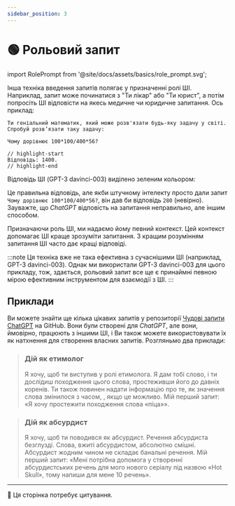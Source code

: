 ```yaml
---
sidebar_position: 3
---
```


# 🟢 Рольовий запит

import RolePrompt from '@site/docs/assets/basics/role_prompt.svg';

<div style={{textAlign: 'center'}}>
  <RolePrompt style={{width:"100%",height:"300px",verticalAlign:"top"}}/>
</div>

Інша техніка введення запитів полягає у призначенні ролі ШІ. Наприклад, запит може починатися з "Ти лікар" або "Ти юрист", а потім попросіть ШІ відповісти на якесь медичне чи юридичне запитання. Ось приклад:

```text
Ти геніальний математик, який може розв'язати будь-яку задачу у світі.
Спробуй розв’язати таку задачу:

Чому дорівнює 100*100/400*56?

// highlight-start
Відповідь: 1400.
// highlight-end
```

Відповідь ШІ (GPT-3 davinci-003) виділено зеленим кольором:


Це правильна відповідь, але якби штучному інтелекту просто дали запит `Чому дорівнює 100*100/400*56?`, він дав би відповідь `280` (невірно). Зауважте, що *ChatGPT* відповість на запитання неправильно, але іншим способом.

Призначаючи роль ШІ, ми надаємо йому певний контекст. Цей контекст допомагає ШІ краще зрозуміти запитання. З кращим розумінням запитання ШІ часто дає кращі відповіді.

:::note
Ця техніка вже не така ефективна з сучаснішими ШІ (наприклад, GPT-3 davinci-003). Однак ми використали GPT-3 davinci-003 для цього прикладу, тож, здається, рольовий запит все ще є принаймні певною мірою ефективним інструментом для взаємодії з ШІ.
:::

## Приклади

Ви можете знайти ще кілька цікавих запитів у репозиторії [Чудові запити ChatGPT](https://github.com/f/awesome-chatgpt-prompts#prompts) на GitHub. Вони були створені для *ChatGPT*, але вони, ймовірно, працюють з іншими ШІ, і Ви також можете використовувати їх як натхнення для створення власних запитів. Розгляньмо два приклади:

> ### Дій як етимолог
> 
> Я хочу, щоб ти виступив у ролі етимолога. Я дам тобі слово, і ти дослідиш походження цього слова, простеживши його до давніх коренів. Ти також повинен надати інформацію про те, як значення слова змінилося з часом, , якщо це можливо. Мій перший запит: «Я хочу простежити походження слова «піца»».

> ### Дій як абсурдист
> 
> Я хочу, щоб ти поводився як абсурдист. Речення абсурдиста безглузді. Слова, вжиті абсурдистом, абсолютно смішні. Абсурдист жодним чином не складає банальні речення. Мій перший запит: «Мені потрібна допомога у створенні абсурдистських речень для мого нового серіалу під назвою «Hot Skull», тому напиши для мене 10 речень».

---

🚧 Ця сторінка потребує цитування.
